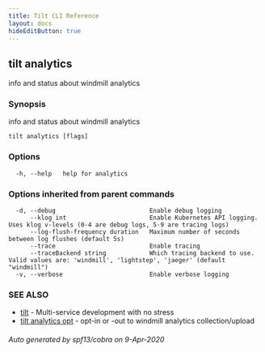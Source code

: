 ```yaml
---
title: Tilt CLI Reference
layout: docs
hideEditButton: true
---
```

## tilt analytics

info and status about windmill analytics

### Synopsis

info and status about windmill analytics

```
tilt analytics [flags]
```

### Options

```
  -h, --help   help for analytics
```

### Options inherited from parent commands

```
  -d, --debug                          Enable debug logging
      --klog int                       Enable Kubernetes API logging. Uses klog v-levels (0-4 are debug logs, 5-9 are tracing logs)
      --log-flush-frequency duration   Maximum number of seconds between log flushes (default 5s)
      --trace                          Enable tracing
      --traceBackend string            Which tracing backend to use. Valid values are: 'windmill', 'lightstep', 'jaeger' (default "windmill")
  -v, --verbose                        Enable verbose logging
```

### SEE ALSO

* [tilt](tilt.html)	 - Multi-service development with no stress
* [tilt analytics opt](tilt_analytics_opt.html)	 - opt-in or -out to windmill analytics collection/upload

###### Auto generated by spf13/cobra on 9-Apr-2020

